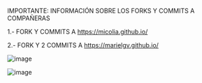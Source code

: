 IMPORTANTE: INFORMACIÓN SOBRE LOS FORKS Y COMMITS A COMPAÑERAS

1.- FORK Y COMMITS A https://micolia.github.io/

2.- FORK Y 2 COMMITS A https://marielgv.github.io/

![image](https://github.com/user-attachments/assets/b4c31972-4034-4a3a-ac84-66aaf8270866)

![image](https://github.com/user-attachments/assets/56836536-1b24-4eb6-aed6-23a7c87ba9f6)
